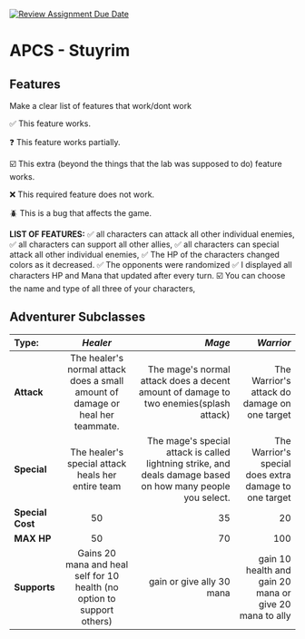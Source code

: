 [![Review Assignment Due Date](https://classroom.github.com/assets/deadline-readme-button-22041afd0340ce965d47ae6ef1cefeee28c7c493a6346c4f15d667ab976d596c.svg)](https://classroom.github.com/a/KprAwj1n)
# APCS - Stuyrim

## Features

Make a clear list of features that work/dont work

:white_check_mark: This feature works.

:question: This feature works partially.

:ballot_box_with_check: This extra (beyond the things that the lab was supposed to do) feature works.

:x: This required feature does not work.

:beetle: This is a bug that affects the game.

**LIST OF FEATURES:**
:white_check_mark: all characters can attack all other individual enemies,
:white_check_mark: all characters can support all other allies,
:white_check_mark: all characters can special attack all other individual enemies,
:white_check_mark: The HP of the characters changed colors as it decreased.
:white_check_mark: The opponents were randomized
:white_check_mark: I displayed all characters HP and Mana that updated after every turn.
:ballot_box_with_check: You can choose the name and type of all three of your characters,



## Adventurer Subclasses
| **Type:** | *Healer* | *Mage* | *Warrior* |
| :------------------- | :----------: | ----------: | ----------: |
| **Attack**             | The healer's normal attack does a small amount of damage or heal her teammate.    | The mage's normal attack does a decent amount of damage to two enemies(splash attack)      | The Warrior's attack do damage on one target |
| **Special**             | The healer's special attack heals her entire team      | The mage's special attack is called lightning strike, and deals damage based on how many people you select.     | The Warrior's special does extra damage to one target|
| **Special Cost**              | 50      | 35       | 20      |
| **MAX HP**              | 50      | 70       | 100       |
| **Supports**              | Gains 20 mana and heal self for 10 health (no option to support others)  | gain or give ally 30 mana       | gain 10 health and gain 20 mana or give 20 mana to ally |
